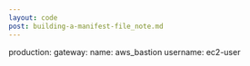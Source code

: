 ```yaml
---
layout: code
post: building-a-manifest-file_note.md
---
```



production:
	gateway:
	    name: aws_bastion
	    username: ec2-user
